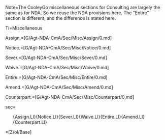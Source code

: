Note=The CooleyGo miscellaneous sections for Consulting are largely the same as for NDA.  So we reuse the NDA provisions here.  The "Entire" section is different, and the difference is stated here.

Ti=Miscellaneous

Assign.=[G/Agt-NDA-CmA/Sec/Misc/Assign/0.md]

Notice.=[G/Agt-NDA-CmA/Sec/Misc/Notice/0.md]

Sever.=[G/Agt-NDA-CmA/Sec/Misc/Sever/0.md]

Waive.=[G/Agt-NDA-CmA/Sec/Misc/Waive/0.md]

Entire.=[G/Agt-NDA-CmA/Sec/Misc/Entire/0.md]

Amend.=[G/Agt-NDA-CmA/Sec/Misc/Amend/0.md]

Counterpart.=[G/Agt-NDA-CmA/Sec/Misc/Counterpart/0.md]

sec=<ol>{Assign.LI}{Notice.LI}{Sever.LI}{Waive.LI}{Entire.LI}{Amend.LI}{Counterpart.LI}</ol>

=[Z/ol/Base]
